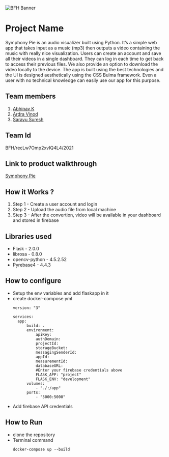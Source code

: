 ![BFH Banner](https://trello-attachments.s3.amazonaws.com/542e9c6316504d5797afbfb9/542e9c6316504d5797afbfc1/39dee8d993841943b5723510ce663233/Frame_19.png)
# Project Name
Symphony Pie is an audio visualizer built using Python. It’s a simple web app that takes input as a music (mp3) then outputs a video containing the music with really nice visualization. Users can create an account and save all their videos in a single dashboard. They can log in each time to get back to access their previous files. We also provide an option to download the video locally to the device. The app is built using the best technologies and the UI is designed aesthetically using the CSS Bulma framework. Even a user with no technical knowledge can easily use our app for this purpose.


## Team members
1. [Abhinav K](https://github.com/abhinavk001)
2. [Ardra Vinod](https://github.com/ardra31)
3. [Sarayu Suresh](https://github.com/sarayu-suresh)
## Team Id
BFH/recLw7Omp2xvIQ4L4/2021
## Link to product walkthrough
[Symphony Pie](https://youtu.be/RZtrHYB2dg8)
## How it Works ?
1. Step 1 - Create a user account and login 
2. Step 2 - Upload the audio file from local machine
3. Step 3 - After the convertion, video will be available in your dashboard and stored in firebase
## Libraries used
- Flask - 2.0.0
- librosa - 0.8.0
- opencv-python - 4.5.2.52
- Pyrebase4 - 4.4.3
## How to configure
- Setup the env variables and add flaskapp in it
- create docker-compose.yml 
  ```
  version: "3"

  services:
    app:
        build: .
        environment:
            apiKey: 
            authDomain:
            projectId: 
            storageBucket: 
            messagingSenderId: 
            appId: 
            measurementId: 
            databaseURL: 
            #Enter your firebase credentials above
            FLASK_APP: "project"
            FLASK_ENV: "development"
        volumes:
            - "./:/app"
        ports:
            - "5000:5000"
   ```
- Add firebase API credentials
  
## How to Run
- clone the repository
- Terminal command
  ```
  docker-compose up --build
  ```
  
